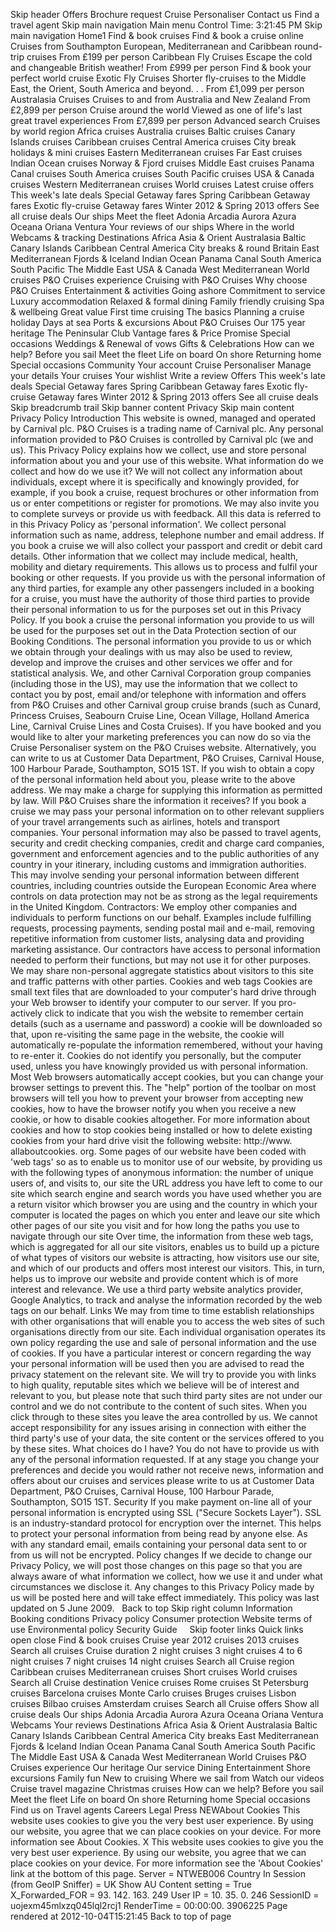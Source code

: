Skip header Offers Brochure request Cruise Personaliser Contact us Find a travel agent Skip main navigation Main menu Control Time: 3:21:45 PM Skip main navigation Home1 Find & book cruises Find & book a cruise online Cruises from Southampton European, Mediterranean and Caribbean round-trip cruises From £199 per person Caribbean Fly Cruises Escape the cold and changeable British weather! From £999 per person Find & book your perfect world cruise Exotic Fly Cruises Shorter fly-cruises to the Middle East, the Orient, South America and beyond. . . From £1,099 per person Australasia Cruises Cruises to and from Australia and New Zealand From £2,899 per person Cruise around the world Viewed as one of life's last great travel experiences From £7,899 per person Advanced search Cruises by world region Africa cruises Australia cruises Baltic cruises Canary Islands cruises Caribbean cruises Central America cruises City break holidays & mini cruises Eastern Mediterranean cruises Far East cruises Indian Ocean cruises Norway & Fjord cruises Middle East cruises Panama Canal cruises South America cruises South Pacific cruises USA & Canada cruises Western Mediterranean cruises World cruises Latest cruise offers This week's late deals Special Getaway fares Spring Caribbean Getaway fares Exotic fly-cruise Getaway fares Winter 2012 & Spring 2013 offers See all cruise deals Our ships Meet the fleet Adonia Arcadia Aurora Azura Oceana Oriana Ventura Your reviews of our ships Where in the world Webcams & tracking Destinations Africa Asia & Orient Australasia Baltic Canary Islands Caribbean Central America City breaks & round Britain East Mediterranean Fjords & Iceland Indian Ocean Panama Canal South America South Pacific The Middle East USA & Canada West Mediterranean World cruises P&O Cruises experience Cruising with P&O Cruises Why choose P&O Cruises Entertainment & activities Going ashore Commitment to service Luxury accommodation Relaxed & formal dining Family friendly cruising Spa & wellbeing Great value First time cruising The basics Planning a cruise holiday Days at sea Ports & excursions About P&O Cruises Our 175 year heritage The Peninsular Club Vantage fares & Price Promise Special occasions Weddings & Renewal of vows Gifts & Celebrations How can we help? Before you sail Meet the fleet Life on board On shore Returning home Special occasions Community Your account Cruise Personaliser Manage your details Your cruises Your wishlist Write a review Offers This week's late deals Special Getaway fares Spring Caribbean Getaway fares Exotic fly-cruise Getaway fares Winter 2012 & Spring 2013 offers See all cruise deals Skip breadcrumb trail Skip banner content Privacy Skip main content Privacy Policy Introduction This website is owned, managed and operated by Carnival plc. P&O Cruises is a trading name of Carnival plc. Any personal information provided to P&O Cruises is controlled by Carnival plc (we and us). This Privacy Policy explains how we collect, use and store personal information about you and your use of this website. What information do we collect and how do we use it? We will not collect any information about individuals, except where it is specifically and knowingly provided, for example, if you book a cruise, request brochures or other information from us or enter competitions or register for promotions. We may also invite you to complete surveys or provide us with feedback. All this data is referred to in this Privacy Policy as 'personal information'. We collect personal information such as name, address, telephone number and email address. If you book a cruise we will also collect your passport and credit or debit card details. Other information that we collect may include medical, health, mobility and dietary requirements. This allows us to process and fulfil your booking or other requests. If you provide us with the personal information of any third parties, for example any other passengers included in a booking for a cruise, you must have the authority of those third parties to provide their personal information to us for the purposes set out in this Privacy Policy. If you book a cruise the personal information you provide to us will be used for the purposes set out in the Data Protection section of our Booking Conditions. The personal information you provide to us or which we obtain through your dealings with us may also be used to review, develop and improve the cruises and other services we offer and for statistical analysis. We, and other Carnival Corporation group companies (including those in the US), may use the information that we collect to contact you by post, email and/or telephone with information and offers from P&O Cruises and other Carnival group cruise brands (such as Cunard, Princess Cruises, Seabourn Cruise Line, Ocean Village, Holland America Line, Carnival Cruise Lines and Costa Cruises). If you have booked and you would like to alter your marketing preferences you can now do so via the Cruise Personaliser system on the P&O Cruises website. Alternatively, you can write to us at Customer Data Department, P&O Cruises, Carnival House, 100 Harbour Parade, Southampton, SO15 1ST. If you wish to obtain a copy of the personal information held about you, please write to the above address. We may make a charge for supplying this information as permitted by law. Will P&O Cruises share the information it receives? If you book a cruise we may pass your personal information on to other relevant suppliers of your travel arrangements such as airlines, hotels and transport companies. Your personal information may also be passed to travel agents, security and credit checking companies, credit and charge card companies, government and enforcement agencies and to the public authorities of any country in your itinerary, including customs and immigration authorities. This may involve sending your personal information between different countries, including countries outside the European Economic Area where controls on data protection may not be as strong as the legal requirements in the United Kingdom. Contractors: We employ other companies and individuals to perform functions on our behalf. Examples include fulfilling requests, processing payments, sending postal mail and e-mail, removing repetitive information from customer lists, analysing data and providing marketing assistance. Our contractors have access to personal information needed to perform their functions, but may not use it for other purposes. We may share non-personal aggregate statistics about visitors to this site and traffic patterns with other parties. Cookies and web tags Cookies are small text files that are downloaded to your computer's hard drive through your Web browser to identify your computer to our server. If you pro-actively click to indicate that you wish the website to remember certain details (such as a username and password) a cookie will be downloaded so that, upon re-visiting the same page in the website, the cookie will automatically re-populate the information remembered, without your having to re-enter it. Cookies do not identify you personally, but the computer used, unless you have knowingly provided us with personal information. Most Web browsers automatically accept cookies, but you can change your browser settings to prevent this. The "help" portion of the toolbar on most browsers will tell you how to prevent your browser from accepting new cookies, how to have the browser notify you when you receive a new cookie, or how to disable cookies altogether. For more information about cookies and how to stop cookies being installed or how to delete existing cookies from your hard drive visit the following website: http://www. allaboutcookies. org. Some pages of our website have been coded with 'web tags' so as to enable us to monitor use of our website, by providing us with the following types of anonymous information: the number of unique users of, and visits to, our site the URL address you have left to come to our site which search engine and search words you have used whether you are a return visitor which browser you are using and the country in which your computer is located the pages on which you enter and leave our site which other pages of our site you visit and for how long the paths you use to navigate through our site Over time, the information from these web tags, which is aggregated for all our site visitors, enables us to build up a picture of what types of visitors our website is attracting, how visitors use our site, and which of our products and offers most interest our visitors. This, in turn, helps us to improve our website and provide content which is of more interest and relevance. We use a third party website analytics provider, Google Analytics, to track and analyse the information recorded by the web tags on our behalf. Links We may from time to time establish relationships with other organisations that will enable you to access the web sites of such organisations directly from our site. Each individual organisation operates its own policy regarding the use and sale of personal information and the use of cookies. If you have a particular interest or concern regarding the way your personal information will be used then you are advised to read the privacy statement on the relevant site. We will try to provide you with links to high quality, reputable sites which we believe will be of interest and relevant to you, but please note that such third party sites are not under our control and we do not contribute to the content of such sites. When you click through to these sites you leave the area controlled by us. We cannot accept responsibility for any issues arising in connection with either the third party's use of your data, the site content or the services offered to you by these sites. What choices do I have? You do not have to provide us with any of the personal information requested. If at any stage you change your preferences and decide you would rather not receive news, information and offers about our cruises and services please write to us at Customer Data Department, P&O Cruises, Carnival House, 100 Harbour Parade, Southampton, SO15 1ST. Security If you make payment on-line all of your personal information is encrypted using SSL ("Secure Sockets Layer"). SSL is an industry-standard protocol for encryption over the internet. This helps to protect your personal information from being read by anyone else. As with any standard email, emails containing your personal data sent to or from us will not be encrypted. Policy changes If we decide to change our Privacy Policy, we will post those changes on this page so that you are always aware of what information we collect, how we use it and under what circumstances we disclose it. Any changes to this Privacy Policy made by us will be posted here and will take effect immediately. This policy was last updated on 5 June 2009.   Back to top Skip right column Information Booking conditions Privacy policy Consumer protection Website terms of use Environmental policy Security Guide     Skip footer links Quick links open close Find & book cruises Cruise year 2012 cruises 2013 cruises Search all cruises Cruise duration 2 night cruises 3 night cruises 4 to 6 night cruises 7 night cruises 14 night cruises Search all Cruise region Caribbean cruises Mediterranean cruises Short cruises World cruises Search all Cruise destination Venice cruises Rome cruises St Petersburg cruises Barcelona cruises Monte Carlo cruises Bruges cruises Lisbon cruises Bilbao cruises Amsterdam cruises Search all Cruise offers Show all cruise deals Our ships Adonia Arcadia Aurora Azura Oceana Oriana Ventura Webcams Your reviews Destinations Africa Asia & Orient Australasia Baltic Canary Islands Caribbean Central America City breaks East Mediterranean Fjords & Iceland Indian Ocean Panama Canal South America South Pacific The Middle East USA & Canada West Mediterranean World Cruises P&O Cruises experience Our heritage Our service Dining Entertainment Shore excursions Family fun New to cruising Where we sail from Watch our videos Cruise travel magazine Christmas cruises How can we help? Before you sail Meet the fleet Life on board On shore Returning home Special occasions Find us on Travel agents Careers Legal Press NEWAbout Cookies This website uses cookies to give you the very best user experience. By using our website, you agree that we can place cookies on your device. For more information see About Cookies. X This website uses cookies to give you the very best user experience. By using our website, you agree that we can place cookies on your device. For more information see the 'About Cookies' link at the bottom of this page. Server = NTWEB006 Country In Session (from GeoIP Sniffer) = UK Show AU Content setting = True X\_Forwarded\_FOR = 93. 142. 163. 249 User IP = 10. 35. 0. 246 SessionID = uojexm45mlxzq045lql2rcj1 RenderTime = 00:00:00. 3906225 Page rendered at 2012-10-04T15:21:45 Back to top of page